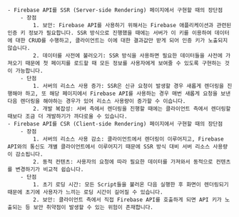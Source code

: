 
    - Firebase API를 SSR (Server-side Rendering) 페이지에서 구현할 때의 장단점
        - 장점
            1. 보안: Firebase API를 사용하기 위해서는 Firebase 애플리케이션과 관련된 인증 키 정보가 필요합니다. SSR 방식으로 진행했을 때에는 서버가 이 키를 이용하여 데이터에 대한 CRUD를 수행하고, 클라이언트는 이에 대한 결과값만 받게 되어 인증 키가 노출되지 않습니다.
            2. 데이터를 사전에 불러오기: SSR 방식을 사용하면 필요한 데이터들을 사전에 가져오기 때문에 첫 페이지를 로드할 때 모든 정보를 사용자에게 보여줄 수 있도록 구현하는 것이 가능합니다.
        - 단점
            1. 서버의 리소스 사용 증가: SSR은 신규 요청이 발생할 경우 새롭게 렌더링을 진행해야 하고, 또 해당 페이지에서 Firebase API를 사용하는 경우 매번 새롭게 요청을 보낸 다음 렌더링을 해야하는 경우가 있어 리소스 사용량이 증가할 수 이습니다.
            2. 개발 복잡성: 서버 측에서 렌더링을 진행할 때에는 클라이언트 측에서 렌더링할 때보다 조금 더 개발하기가 까다로울 수 있습니다.
    - Firebase API를 CSR (Client-side Rendering) 페이지에서 구현할 때의 장단점
        - 장점
            1. 서버의 리소스 사용 감소: 클라이언트에서 렌더링이 이루어지고, Firebase API와의 통신도 개별 클라이언트에서 이루어지기 때문에 SSR 방식 대비 서버 리소스 사용량이 감소됩니다.
            2. 동적 컨텐츠: 사용자의 요청에 따라 필요한 데이터를 가져와서 동적으로 컨텐츠를 변경하기가 비교적 쉽습니다.
        - 단점
            1. 초기 로딩 시간: 모든 Script들을 불러온 다음 실행한 후 화면이 렌더링되기 때문에 초기에 사용자가 느끼는 로딩 시간이 길어질 수 있습니다.
            2. 보안: 클라이언트 측에서 직접 Firebase API를 호출하게 되면 API 키가 노출되는 등 보안 취약점이 발생할 수 있는 위험이 존재합니다.